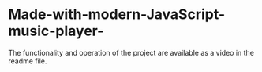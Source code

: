 # Made-with-modern-JavaScript-music-player-
The functionality and operation of the project are available as a video in the readme file.
